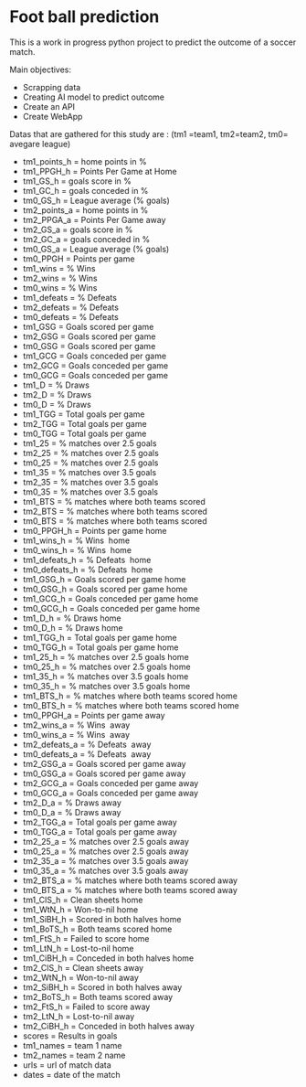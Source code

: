 # Foot ball prediction

This is a work in progress python project to predict the outcome of a soccer match.

Main objectives:
- Scrapping data
- Creating AI model to predict outcome
- Create an API
- Create WebApp

Datas that are gathered for this study are :
(tm1 =team1, tm2=team2, tm0= avegare league)

- tm1_points_h = home points in %
- tm1_PPGH_h = Points Per Game at Home
- tm1_GS_h = goals score in %
- tm1_GC_h = goals conceded in %
- tm0_GS_h = League average (% goals)
- tm2_points_a = home points in %
- tm2_PPGA_a = Points Per Game away
- tm2_GS_a = goals score in %
- tm2_GC_a = goals conceded in %
- tm0_GS_a = League average (% goals)
- tm0_PPGH = Points per game 
- tm1_wins = % Wins 
- tm2_wins = % Wins 
- tm0_wins = % Wins 
- tm1_defeats = % Defeats 
- tm2_defeats = % Defeats 
- tm0_defeats = % Defeats 
- tm1_GSG = Goals scored per game
- tm2_GSG = Goals scored per game
- tm0_GSG = Goals scored per game
- tm1_GCG = Goals conceded per game
- tm2_GCG = Goals conceded per game
- tm0_GCG = Goals conceded per game
- tm1_D = % Draws
- tm2_D = % Draws
- tm0_D = % Draws
- tm1_TGG = Total goals per game
- tm2_TGG = Total goals per game
- tm0_TGG = Total goals per game
- tm1_25 = % matches over 2.5 goals
- tm2_25 = % matches over 2.5 goals
- tm0_25 = % matches over 2.5 goals
- tm1_35 = % matches over 3.5 goals
- tm2_35 = % matches over 3.5 goals
- tm0_35 = % matches over 3.5 goals
- tm1_BTS = % matches where both teams scored
- tm2_BTS = % matches where both teams scored
- tm0_BTS = % matches where both teams scored
- tm0_PPGH_h = Points per game home
- tm1_wins_h = % Wins  home
- tm0_wins_h = % Wins  home
- tm1_defeats_h = % Defeats  home
- tm0_defeats_h = % Defeats  home
- tm1_GSG_h = Goals scored per game home
- tm0_GSG_h = Goals scored per game home
- tm1_GCG_h = Goals conceded per game home
- tm0_GCG_h = Goals conceded per game home
- tm1_D_h = % Draws home
- tm0_D_h = % Draws home
- tm1_TGG_h = Total goals per game home
- tm0_TGG_h = Total goals per game home
- tm1_25_h = % matches over 2.5 goals home
- tm0_25_h = % matches over 2.5 goals home
- tm1_35_h = % matches over 3.5 goals home
- tm0_35_h = % matches over 3.5 goals home
- tm1_BTS_h = % matches where both teams scored home
- tm0_BTS_h = % matches where both teams scored home
- tm0_PPGH_a = Points per game away
- tm2_wins_a = % Wins  away
- tm0_wins_a = % Wins  away
- tm2_defeats_a = % Defeats  away
- tm0_defeats_a = % Defeats  away
- tm2_GSG_a = Goals scored per game away
- tm0_GSG_a = Goals scored per game away
- tm2_GCG_a = Goals conceded per game away
- tm0_GCG_a = Goals conceded per game away
- tm2_D_a = % Draws away
- tm0_D_a = % Draws away
- tm2_TGG_a = Total goals per game away
- tm0_TGG_a = Total goals per game away
- tm2_25_a = % matches over 2.5 goals away
- tm0_25_a = % matches over 2.5 goals away
- tm2_35_a = % matches over 3.5 goals away
- tm0_35_a = % matches over 3.5 goals away
- tm2_BTS_a = % matches where both teams scored away
- tm0_BTS_a = % matches where both teams scored away
- tm1_ClS_h = Clean sheets home
- tm1_WtN_h = Won-to-nil home
- tm1_SiBH_h = Scored in both halves home
- tm1_BoTS_h = Both teams scored home
- tm1_FtS_h = Failed to score home
- tm1_LtN_h = Lost-to-nil home
- tm1_CiBH_h = Conceded in both halves home
- tm2_ClS_h = Clean sheets away
- tm2_WtN_h = Won-to-nil away
- tm2_SiBH_h = Scored in both halves away
- tm2_BoTS_h = Both teams scored away
- tm2_FtS_h = Failed to score away
- tm2_LtN_h = Lost-to-nil away
- tm2_CiBH_h = Conceded in both halves away
- scores = Results in goals
- tm1_names = team 1 name
- tm2_names = team 2 name
- urls = url of match data
- dates = date of the match


